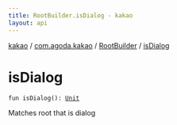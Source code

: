 ```yaml
---
title: RootBuilder.isDialog - kakao
layout: api
---
```


<div class='api-docs-breadcrumbs'><a href="../../index.html">kakao</a> / <a href="../index.html">com.agoda.kakao</a> / <a href="index.html">RootBuilder</a> / <a href=".">isDialog</a></div>

# isDialog

<div class="signature"><code><span class="keyword">fun </span><span class="identifier">isDialog</span><span class="symbol">(</span><span class="symbol">)</span><span class="symbol">: </span><a href="https://kotlinlang.org/api/latest/jvm/stdlib/kotlin/-unit/index.html"><span class="identifier">Unit</span></a></code></div>

Matches root that is dialog

